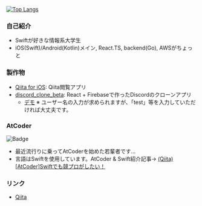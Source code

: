 [![Top Langs](https://github-readme-stats.vercel.app/api/top-langs/?username=kntkymt&layout=compact)](https://github.com/anuraghazra/github-readme-stats)

### 自己紹介
- Swiftが好きな情報系大学生
- iOS(Swift)/Android(Kotlin)メイン, React.TS, backend(Go), AWSがちょっと

### 製作物
- [Qiita for iOS](https://github.com/kntkymt/Qiita_for_iOS): Qiita閲覧アプリ
- [discord_clone_beta](https://github.com/kntkymt/discord_clone_firebase): React + Firebaseで作ったDiscordのクローンアプリ
    - [デモ](https://discord-clone-36c89.web.app/)
    ※ ユーザー名の入力が求められますが、「test」等を入力していただければ大丈夫です。
    
### AtCoder

![Badge](https://cp-logo.vercel.app/atcoder/kntkymt)

- 最近流行りに乗ってAtCoderを始めた若輩者です...
- 言語はSwiftを使用しています。AtCoder & Swift紹介記事→ [(Qiita)[AtCoder]Swiftでも競プロがしたい！](https://qiita.com/kntkymt/items/4f02c6b90462f354de6d)

### リンク
- [Qiita](https://qiita.com/kntkymt)
